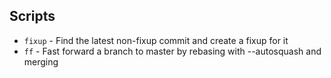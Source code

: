 ## Scripts

* `fixup` - Find the latest non-fixup commit and create a fixup for it
* `ff` - Fast forward a branch to master by rebasing with --autosquash and merging
